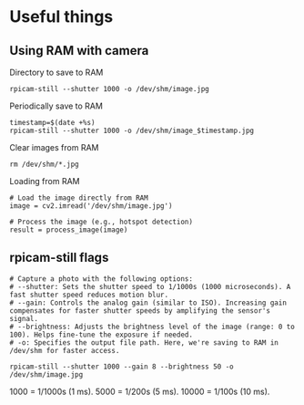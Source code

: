 # Useful things

## Using RAM with camera

Directory to save to RAM
```
rpicam-still --shutter 1000 -o /dev/shm/image.jpg
```
Periodically save to RAM
```
timestamp=$(date +%s)
rpicam-still --shutter 1000 -o /dev/shm/image_$timestamp.jpg
```
Clear images from RAM
```
rm /dev/shm/*.jpg
```
Loading from RAM
```
# Load the image directly from RAM
image = cv2.imread('/dev/shm/image.jpg')

# Process the image (e.g., hotspot detection)
result = process_image(image)
```

## rpicam-still flags

```
# Capture a photo with the following options:
# --shutter: Sets the shutter speed to 1/1000s (1000 microseconds). A fast shutter speed reduces motion blur.
# --gain: Controls the analog gain (similar to ISO). Increasing gain compensates for faster shutter speeds by amplifying the sensor's signal.
# --brightness: Adjusts the brightness level of the image (range: 0 to 100). Helps fine-tune the exposure if needed.
# -o: Specifies the output file path. Here, we're saving to RAM in /dev/shm for faster access.

rpicam-still --shutter 1000 --gain 8 --brightness 50 -o /dev/shm/image.jpg
```

1000 = 1/1000s (1 ms).
5000 = 1/200s (5 ms).
10000 = 1/100s (10 ms).
